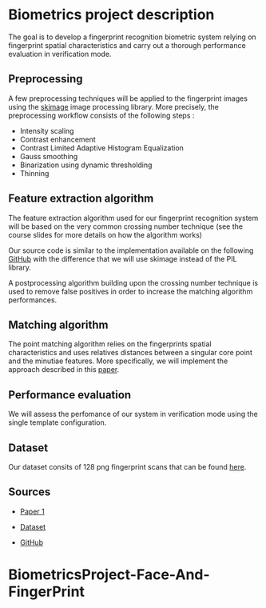 # Biometrics project description

The goal is to develop a fingerprint recognition biometric system relying on fingerprint spatial characteristics and carry out a thorough performance evaluation in verification mode.

## Preprocessing

A few preprocessing techniques will be applied to the fingerprint images using the [skimage](http://scikit-image.org) image processing library. More precisely, the preprocessing workflow consists of the following steps :

- Intensity scaling
- Contrast enhancement
- Contrast Limited Adaptive Histogram Equalization
- Gauss smoothing
- Binarization using dynamic thresholding
- Thinning

## Feature extraction algorithm

The feature extraction algorithm used for our fingerprint recognition system will be based on the very common crossing number technique (see the course slides for more details on how the algorithm works)

Our source code is similar to the implementation available on the following [GitHub] with the difference that we will use skimage instead of the PIL library.

A postprocessing algorithm building upon the crossing number technique is used to remove false positives in order to increase the matching algorithm performances.

## Matching algorithm

The point matching algorithm relies on the fingerprints spatial characteristics and uses relatives distances between a singular core point and the minutiae features. More specifically, we will implement the approach described in this [paper][1].

## Performance evaluation

We will assess the perfomance of our system in verification mode using the single template configuration.

##  Dataset

Our dataset consits of 128 png fingerprint scans that can be found [here][dataset].

## Sources

- [Paper 1][1]

- [Dataset][dataset]

- [GitHub]

[GitHub]:https://github.com/rtshadow/
[1]:http://www.iaeng.org/publication/WCE2014/WCE2014_pp466-474.pdf
[dataset]:http://www.advancedsourcecode.com/fingerprintdatabase.asp
# BiometricsProject-Face-And-FingerPrint
